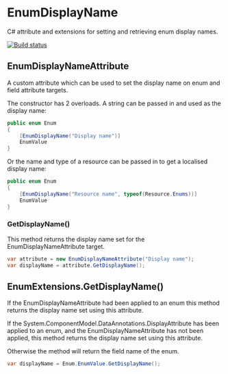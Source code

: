 # EnumDisplayName

C# attribute and extensions for setting and retrieving enum display names.

[![Build status]()](https://ci.appveyor.com/project/EnableSoftware/enumdisplayname)

## EnumDisplayNameAttribute

A custom attribute which can be used to set the display name on enum and field attribute targets.

The constructor has 2 overloads. A string can be passed in and used as the display name:

```c#
public enum Enum
{
    [EnumDisplayName("Display name")]
    EnumValue
}
```

Or the name and type of a resource can be passed in to get a localised display name:

```c#
public enum Enum
{
    [EnumDisplayName("Resource name", typeof(Resource.Enums))]
    EnumValue
}
```

### GetDisplayName()

This method returns the display name set for the EnumDisplayNameAttribute target.

```c#
var attribute = new EnumDisplayNameAttribute("Display name");
var displayName = attribute.GetDisplayName();
```

## EnumExtensions.GetDisplayName()

If the EnumDisplayNameAttribute had been applied to an enum this method returns the display name set using this attribute.

If the System.ComponentModel.DataAnnotations.DisplayAttribute has been applied to an enum, and the EnumDisplayNameAttribute has not been applied, this method returns the display name set using this attribute.

Otherwise the method will return the field name of the enum.

```c#
var displayName = Enum.EnumValue.GetDisplayName();
```